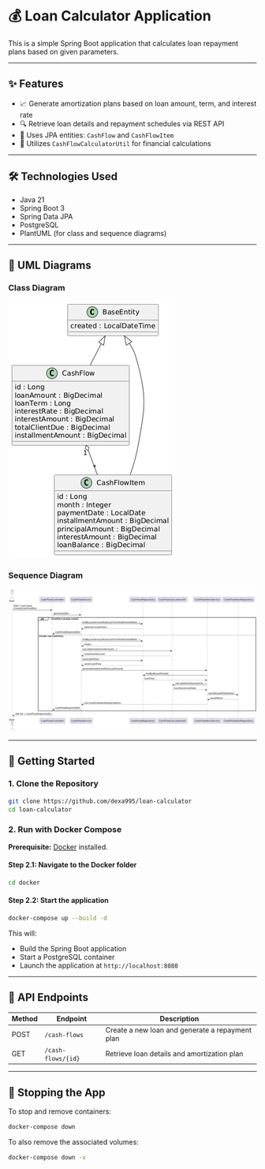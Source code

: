 # 💰 Loan Calculator Application

This is a simple Spring Boot application that calculates loan repayment plans based on given parameters.

---

## ✨ Features

- 📈 Generate amortization plans based on loan amount, term, and interest rate
- 🔍 Retrieve loan details and repayment schedules via REST API
- 🧩 Uses JPA entities: `CashFlow` and `CashFlowItem`
- 🧮 Utilizes `CashFlowCalculatorUtil` for financial calculations

---

## 🛠 Technologies Used

- Java 21
- Spring Boot 3
- Spring Data JPA
- PostgreSQL
- PlantUML (for class and sequence diagrams)

---

## 🧭 UML Diagrams

### Class Diagram
![Class Diagram](docs/loan-calculator-class-diagram.png)

### Sequence Diagram
![Sequence Diagram](docs/loan-calculator-sequence-diagram.png)

---

## 🚀 Getting Started

### 1. Clone the Repository

```bash
git clone https://github.com/dexa995/loan-calculator
cd loan-calculator
```

### 2. Run with Docker Compose

**Prerequisite:** [Docker](https://www.docker.com/) installed.

#### Step 2.1: Navigate to the Docker folder

```bash
cd docker
```

#### Step 2.2: Start the application

```bash
docker-compose up --build -d
```

This will:
- Build the Spring Boot application
- Start a PostgreSQL container
- Launch the application at `http://localhost:8080`

---

## 🔌 API Endpoints

| Method | Endpoint              | Description                                     |
|--------|-----------------------|-------------------------------------------------|
| POST   | `/cash-flows`         | Create a new loan and generate a repayment plan |
| GET    | `/cash-flows/{id}`    | Retrieve loan details and amortization plan     |

---

## 🧹 Stopping the App

To stop and remove containers:

```bash
docker-compose down
```

To also remove the associated volumes:

```bash
docker-compose down -v
```